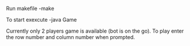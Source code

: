 Run makefile
  -make

To start exexcute
  -java Game

Currently only 2 players game is available (bot is on the go).
To play enter the row number and column number when prompted.
